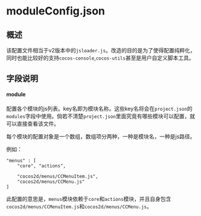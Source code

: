 # moduleConfig.json

## 概述

该配置文件相当于v2版本中的`jsloader.js`。改造的目的是为了使得配置纯粹化，同时也能比较好的支持`cocos-console`,`cocos-utils`甚至是用户自定义脚本工具。

## 字段说明

#### module

配置各个模块的js列表。key名即为模块名称。这些key名将会在`project.json`的`modules`字段中使用。倘若不清楚`project.json`里面究竟有哪些模块可以配置，就可以直接查看该文件。

每个模块的配置对象是一个数组，数组项分两种，一种是模块名，一种是js路径。

例如：

```
"menus" : [
    "core", "actions",

    "cocos2d/menus/CCMenuItem.js",
    "cocos2d/menus/CCMenu.js"
]
```

此配置的意思是，`menus`模块依赖于`core`和`actions`模块，并且自身包含`cocos2d/menus/CCMenuItem.js`和`cocos2d/menus/CCMenu.js`。

